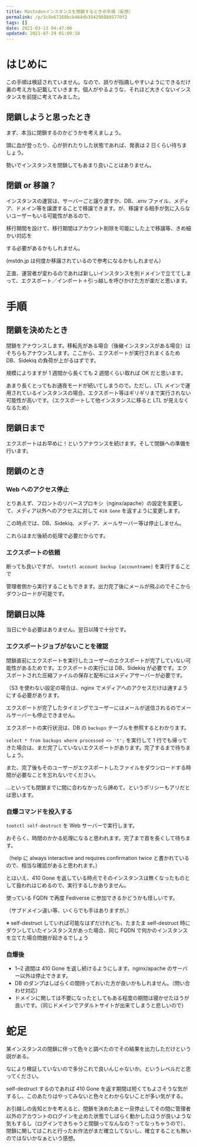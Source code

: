 ```yaml
---
title: Mastodonインスタンスを閉鎖するときの手順（妄想）
permalink: /p/3c8e67168bcb464db3942908885770f2
tags: []
date: 2021-03-13 04:47:00
updated: 2021-07-29 01:09:10
---
```


# はじめに

この手順は検証されていません。なので、誤りが指摘しやすいようにできるだけ裏の考え方も記載していきます。個人がやるような、それほど大きくないインスタンスを前提に考えてみました。

## 閉鎖しようと思ったとき

まず、本当に閉鎖するのかどうかを考えましょう。

頭に血が登ったり、心が折れたりした状態であれば、発表は 2 日くらい待ちましょう。

勢いでインスタンスを閉鎖してもあまり良いことはありません。

## 閉鎖 or 移譲？

インスタンスの運営は、サーバーごと譲り渡すか、DB、.env ファイル、メディア、ドメイン等を譲渡することで移譲できます。が、移譲する相手が気に入らないユーザーもいる可能性があるので、

移行期間を設けて、移行期間はアカウント削除を可能にした上で移譲等、きめ細かい対応を

する必要があるかもしれません。

(mstdn.jp は何度か移譲されているので参考になるかもしれません）

正直、運営者が変わるのであれば新しいインスタンスを別ドメインで立ててしまって、エクスポート／インポート＋引っ越しを呼びかけた方が楽だと思います。

# 手順

## 閉鎖を決めたとき

閉鎖をアナウンスします。移転先がある場合（後継インスタンスがある場合）はそちらもアナウンスします。ここから、エクスポートが実行されまくるため DB、Sidekiq の負荷が上がるはずです。

規模によりますが 1 週間から長くても 2 週間くらい取れば OK だと思います。

あまり長くとってもお通夜モードが続いてしまうので。ただし、LTL メインで運用されているインスタンスの場合、エクスポート等はギリギリまで実行されない可能性が高いです。（エクスポートして他インスタンスに移ると LTL が見えなくなるため）

## 閉鎖日まで

エクスポートはお早めに！というアナウンスを続けます。そして閉鎖への準備を行います。

## 閉鎖のとき

### Web へのアクセス停止

とりあえず、フロントのリバースプロキシ（nginx/apache）の設定を変更して、メディア以外へのアクセスに対して `410 Gone` を返すように変更します。

この時点では、DB、Sidekiq、メディア、メールサーバー等は停止しません。

これらはまだ後続の処理で必要だからです。

### エクスポートの依頼

断っても良いですが、 `tootctl account backup [accountname]` を実行することで

管理者側から実行することもできます。出力完了後にメールが飛ぶのでそこからダウンロードが可能です。

## 閉鎖日以降

当日にやる必要はありません。翌日以降で十分です。

### エクスポートジョブがないことを確認

閉鎖直前にエクスポートを実行したユーザーのエクスポートが完了していない可能性があるためです。エクスポートの実行には DB、Sidekiq が必要です。エクスポートされた圧縮ファイルの保存と配布にはメディアサーバーが必要です。

（S3 を使わない設定の場合は、nginx でメディアへのアクセスだけは通すようにする必要があります。

エクスポートが完了したタイミングでユーザーにはメールが送信されるのでメールサーバーも停止できません。

エクスポートの実行状況は、DB の `backups` テーブルを参照するとわかります。

`select * from backups where processed <> 't';` を実行して 1 行でも帰ってきた場合は、まだ完了していないエクスポートがあります。完了するまで待ちましょう。

また、完了後もそのユーザーがエクスポートしたファイルをダウンロードする時間が必要なことを忘れないでください。

…といっても閉鎖までに間に合わなかったら諦めて。というポリシーもアリだとは思います。

### 自爆コマンドを投入する

`tootctl self-destruct` を Web サーバーで実行します。

おそらく、時間のかかる処理になると思われます。完了まで首を長くして待ちます。

（help に always interactive and requires confirmation twice と書かれているので、相当な確認があると思われます。）

とはいえ、410 Gone を返している時点でそのインスタンスは無くなったものとして扱われはじめるので、実行するしかありません。

使っている FQDN で再度 Fediverse に参加できるかどうかも怪しいです。

（サブドメイン違い等、いくらでも手はありますが。）

※ self-destruct していれば可能なはずだけれども、たまたま self-destruct 時にダウンしていたインスタンスがあった場合、同じ FQDN で何かのインスタンスを立てた場合問題が起きるでしょう

### 自爆後

- 1\~2 週間は 410 Gone を返し続けるようにします。nginx/apache のサーバー以外は停止できます。
- DB のダンプはしばらくの間持っておいた方が良いかもしれません。（問い合わせ対応）
- ドメインに関しては不要になったとしてもある程度の期間は寝かせたほうが良いです。（同じドメインでアダルトサイトが出来てしまうと悲しいので）

# 蛇足

某インスタンスの閉鎖に伴って色々と調べたのでその結果を出力しただけという説がある。

なにより検証していないので多分これで良いんじゃないか。というレベルだと思ってください。

self-destruct するのであれば 410 Gone を返す期間は短くてもよさそうな気がするし、このあたりはやってみないと色々とわからないことが多い気がする。

お引越しの告知とかを考えると、閉鎖を決めたあと一旦停止してその間に管理者以外のアカウントのログインを止めた状態でしばらく動かしたほうが良いような気もするし（ログインできちゃうと閉鎖ってなんなの？ってなっちゃうので）、閉鎖に関してはこれと行ったお作法がまだ確立してないし、確立することも無いのではないかなぁという感想。

